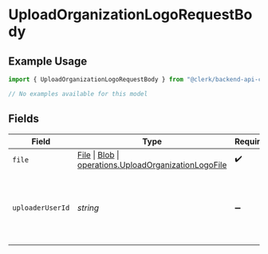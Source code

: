 # UploadOrganizationLogoRequestBody

## Example Usage

```typescript
import { UploadOrganizationLogoRequestBody } from "@clerk/backend-api-client/models/operations";

// No examples available for this model
```

## Fields

| Field                                                                                                                                                                                                                          | Type                                                                                                                                                                                                                           | Required                                                                                                                                                                                                                       | Description                                                                                                                                                                                                                    |
| ------------------------------------------------------------------------------------------------------------------------------------------------------------------------------------------------------------------------------ | ------------------------------------------------------------------------------------------------------------------------------------------------------------------------------------------------------------------------------ | ------------------------------------------------------------------------------------------------------------------------------------------------------------------------------------------------------------------------------ | ------------------------------------------------------------------------------------------------------------------------------------------------------------------------------------------------------------------------------ |
| `file`                                                                                                                                                                                                                         | [File](https://developer.mozilla.org/en-US/docs/Web/API/File) \| [Blob](https://developer.mozilla.org/en-US/docs/Web/API/Blob) \| [operations.UploadOrganizationLogoFile](../../models/operations/uploadorganizationlogofile.md) | :heavy_check_mark:                                                                                                                                                                                                             | N/A                                                                                                                                                                                                                            |
| `uploaderUserId`                                                                                                                                                                                                               | *string*                                                                                                                                                                                                                       | :heavy_minus_sign:                                                                                                                                                                                                             | The ID of the user that will be credited with the image upload.                                                                                                                                                                |